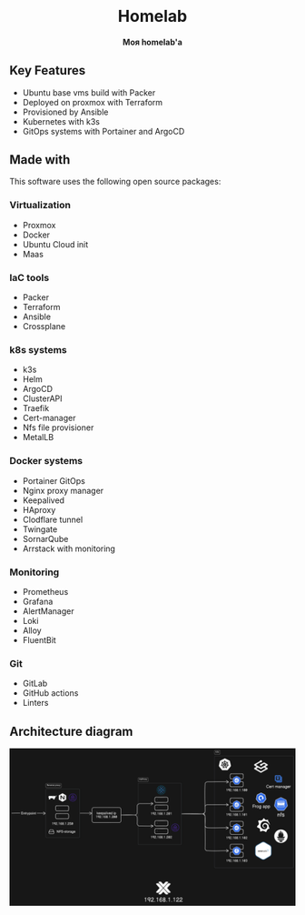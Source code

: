 
<h1 align="center">
  <br>
  <br>
  Homelab
  <br>
</h1>

<h4 align="center">Моя homelab'а </h4>

## Key Features

* Ubuntu base vms build with Packer
* Deployed on proxmox with Terraform
* Provisioned by Ansible
* Kubernetes with k3s
* GitOps systems with Portainer and ArgoCD

## Made with

This software uses the following open source packages:

### Virtualization

* Proxmox
* Docker
* Ubuntu Cloud init
* Maas

### IaC tools

* Packer
* Terraform
* Ansible
* Crossplane

### k8s systems

* k3s
* Helm
* ArgoCD
* ClusterAPI
* Traefik
* Cert-manager
* Nfs file provisioner
* MetalLB

### Docker systems

* Portainer GitOps
* Nginx proxy manager
* Keepalived
* HAproxy
* Clodflare tunnel
* Twingate
* SornarQube
* Arrstack with monitoring

### Monitoring

* Prometheus
* Grafana
* AlertManager
* Loki
* Alloy
* FluentBit

### Git

* GitLab
* GitHub actions
* Linters

## Architecture diagram

![Alt text](/architecture.png?raw=true "Title")
